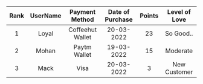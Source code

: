 | Rank  | UserName    | Payment Method   | Date of Purchase | Points | Level of Love | 
|:-----:| :---------: | :--------------: | :--------------: | :----: | :-----------: |
| 1     | Loyal       | Coffeehut Wallet | 20-03-2022       |23      | So Good..     |
| 2     | Mohan       | Paytm Wallet     | 19-03-2022       |15      | Moderate      |
| 3     | Mack        | Visa             | 20-03-2022       |3       | New Customer  |
